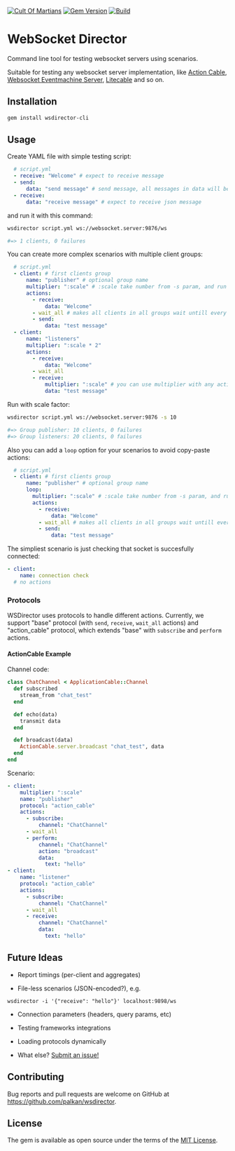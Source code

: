 [![Cult Of Martians](http://cultofmartians.com/assets/badges/badge.svg)](http://cultofmartians.com/tasks/websocket-director.html)
[![Gem Version](https://badge.fury.io/rb/wsdirector-cli.svg)](https://rubygems.org/gems/wsdirector-cli)
[![Build](https://github.com/palkan/wsdirector/workflows/Build/badge.svg)](https://github.com/palkan/wsdirector/actions)

# WebSocket Director

Command line tool for testing websocket servers using scenarios.

Suitable for testing any websocket server implementation, like [Action Cable](https://github.com/rails/rails/tree/master/actioncable), [Websocket Eventmachine Server](https://github.com/imanel/websocket-eventmachine-server), [Litecable](https://github.com/palkan/litecable) and so on.

## Installation

```bash
gem install wsdirector-cli
```

## Usage

Create YAML file with simple testing script:

```yml
  # script.yml
  - receive: "Welcome" # expect to receive message
  - send:
      data: "send message" # send message, all messages in data will be parse to json
  - receive:
      data: "receive message" # expect to receive json message
```

and run it with this command:

```bash
wsdirector script.yml ws://websocket.server:9876/ws

#=> 1 clients, 0 failures
```

You can create more complex scenarios with multiple client groups:

```yml
  # script.yml
  - client: # first clients group
      name: "publisher" # optional group name
      multiplier: ":scale" # :scale take number from -s param, and run :scale number of clients in this group
      actions:
        - receive:
            data: "Welcome"
        - wait_all # makes all clients in all groups wait untill every client get this point (global barrier)
        - send:
            data: "test message"
  - client:
      name: "listeners"
      multiplier: ":scale * 2"
      actions:
        - receive:
            data: "Welcome"
        - wait_all
        - receive:
            multiplier: ":scale" # you can use multiplier with any action
            data: "test message"
```

Run with scale factor:

```bash
wsdirector script.yml ws://websocket.server:9876 -s 10

#=> Group publisher: 10 clients, 0 failures
#=> Group listeners: 20 clients, 0 failures
```

Also you can add a `loop` option for your scenarios to avoid copy-paste actions:

```yml
  # script.yml
  - client: # first clients group
      name: "publisher" # optional group name
      loop:
        multiplier: ":scale" # :scale take number from -s param, and run :scale number of clients in this group
        actions:
          - receive:
              data: "Welcome"
          - wait_all # makes all clients in all groups wait untill every client get this point (global barrier)
          - send:
              data: "test message"
```

The simpliest scenario is just checking that socket is succesfully connected:

```yml
- client:
    name: connection check
  # no actions
```

### Protocols

WSDirector uses protocols to handle different actions.
Currently, we support "base" protocol (with `send`, `receive`, `wait_all` actions) and "action_cable" protocol, which extends "base" with `subscribe` and `perform` actions.

#### ActionCable Example

Channel code:

```ruby
class ChatChannel < ApplicationCable::Channel
  def subscribed
    stream_from "chat_test"
  end

  def echo(data)
    transmit data
  end

  def broadcast(data)
    ActionCable.server.broadcast "chat_test", data
  end
end
```

Scenario:

```yml
- client:
    multiplier: ":scale"
    name: "publisher"
    protocol: "action_cable"
    actions:
      - subscribe:
          channel: "ChatChannel"
      - wait_all
      - perform:
          channel: "ChatChannel"
          action: "broadcast"
          data:
            text: "hello"
- client:
    name: "listener"
    protocol: "action_cable"
    actions:
      - subscribe:
          channel: "ChatChannel"
      - wait_all
      - receive:
          channel: "ChatChannel"
          data:
            text: "hello"
```

## Future Ideas

- Report timings (per-client and aggregates)

- File-less scenarios (JSON-encoded?), e.g.

```shell
wsdirector -i '{"receive": "hello"}' localhost:9898/ws
```

- Connection parameters (headers, query params, etc)

- Testing frameworks integrations

- Loading protocols dynamically

- What else? [Submit an issue!](https://github.com/palkan/wsdirector/issues/new)

## Contributing

Bug reports and pull requests are welcome on GitHub at https://github.com/palkan/wsdirector.

## License

The gem is available as open source under the terms of the [MIT License](http://opensource.org/licenses/MIT).
